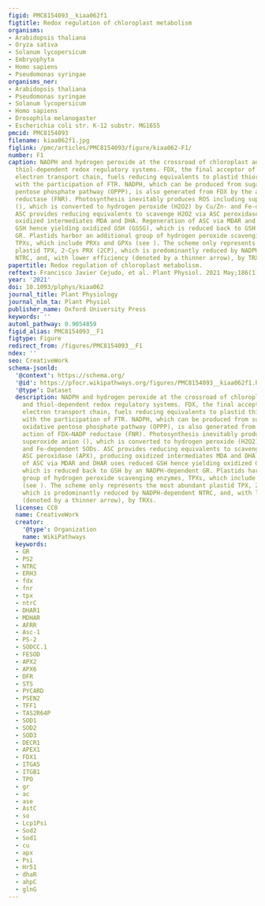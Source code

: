 ```yaml
---
figid: PMC8154093__kiaa062f1
figtitle: Redox regulation of chloroplast metabolism
organisms:
- Arabidopsis thaliana
- Oryza sativa
- Solanum lycopersicum
- Embryophyta
- Homo sapiens
- Pseudomonas syringae
organisms_ner:
- Arabidopsis thaliana
- Pseudomonas syringae
- Solanum lycopersicum
- Homo sapiens
- Drosophila melanogaster
- Escherichia coli str. K-12 substr. MG1655
pmcid: PMC8154093
filename: kiaa062f1.jpg
figlink: /pmc/articles/PMC8154093/figure/kiaa062-F1/
number: F1
caption: NADPH and hydrogen peroxide at the crossroad of chloroplast antioxidant and
  thiol-dependent redox regulatory systems. FDX, the final acceptor of the photosynthetic
  electron transport chain, fuels reducing equivalents to plastid thioredoxins (TRXs)
  with the participation of FTR. NADPH, which can be produced from sugars by the oxidative
  pentose phosphate pathway (OPPP), is also generated from FDX by the action of FDX–NADP
  reductase (FNR). Photosynthesis inevitably produces ROS including superoxide anion
  (), which is converted to hydrogen peroxide (H2O2) by Cu/Zn- and Fe-dependent SODs.
  ASC provides reducing equivalents to scavenge H2O2 via ASC peroxidase (APX), producing
  oxidized intermediates MDA and DHA. Regeneration of ASC via MDAR and DHAR uses reduced
  GSH hence yielding oxidized GSH (GSSG), which is reduced back to GSH by an NADPH-dependent
  GR. Plastids harbor an additional group of hydrogen peroxide scavenging enzymes,
  TPXs, which include PRXs and GPXs (see ). The scheme only represents the most abundant
  plastid TPX, 2-Cys PRX (2CP), which is predominantly reduced by NADPH-dependent
  NTRC, and, with lower efficiency (denoted by a thinner arrow), by TRXs.
papertitle: Redox regulation of chloroplast metabolism.
reftext: Francisco Javier Cejudo, et al. Plant Physiol. 2021 May;186(1):9-21.
year: '2021'
doi: 10.1093/plphys/kiaa062
journal_title: Plant Physiology
journal_nlm_ta: Plant Physiol
publisher_name: Oxford University Press
keywords: ''
automl_pathway: 0.9054859
figid_alias: PMC8154093__F1
figtype: Figure
redirect_from: /figures/PMC8154093__F1
ndex: ''
seo: CreativeWork
schema-jsonld:
  '@context': https://schema.org/
  '@id': https://pfocr.wikipathways.org/figures/PMC8154093__kiaa062f1.html
  '@type': Dataset
  description: NADPH and hydrogen peroxide at the crossroad of chloroplast antioxidant
    and thiol-dependent redox regulatory systems. FDX, the final acceptor of the photosynthetic
    electron transport chain, fuels reducing equivalents to plastid thioredoxins (TRXs)
    with the participation of FTR. NADPH, which can be produced from sugars by the
    oxidative pentose phosphate pathway (OPPP), is also generated from FDX by the
    action of FDX–NADP reductase (FNR). Photosynthesis inevitably produces ROS including
    superoxide anion (), which is converted to hydrogen peroxide (H2O2) by Cu/Zn-
    and Fe-dependent SODs. ASC provides reducing equivalents to scavenge H2O2 via
    ASC peroxidase (APX), producing oxidized intermediates MDA and DHA. Regeneration
    of ASC via MDAR and DHAR uses reduced GSH hence yielding oxidized GSH (GSSG),
    which is reduced back to GSH by an NADPH-dependent GR. Plastids harbor an additional
    group of hydrogen peroxide scavenging enzymes, TPXs, which include PRXs and GPXs
    (see ). The scheme only represents the most abundant plastid TPX, 2-Cys PRX (2CP),
    which is predominantly reduced by NADPH-dependent NTRC, and, with lower efficiency
    (denoted by a thinner arrow), by TRXs.
  license: CC0
  name: CreativeWork
  creator:
    '@type': Organization
    name: WikiPathways
  keywords:
  - GR
  - PS2
  - NTRC
  - ERH3
  - fdx
  - fnr
  - tpx
  - ntrC
  - DHAR1
  - MDHAR
  - AFRR
  - Asc-1
  - PS-2
  - SODCC.1
  - FESOD
  - APX2
  - APX6
  - DFR
  - STS
  - PYCARD
  - PSEN2
  - TFF1
  - TAS2R64P
  - SOD1
  - SOD2
  - SOD3
  - DECR1
  - APEX1
  - FDX1
  - ITGA5
  - ITGB1
  - TPO
  - gr
  - ac
  - ase
  - AstC
  - so
  - Lcp1Psi
  - Sod2
  - Sod1
  - cu
  - apx
  - Psi
  - Hr51
  - dhaR
  - ahpC
  - glnG
---
```

